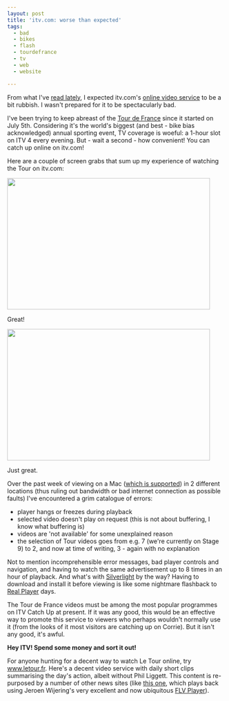 ```yaml
---
layout: post
title: 'itv.com: worse than expected'
tags:
  - bad
  - bikes
  - flash
  - tourdefrance
  - tv
  - web
  - website

---
```


From what I've <a href="http://www.e-consultancy.com/news-blog/365147/fight-club-bbc-iplayer-vs-itv-s-video-player.html">read lately</a>, I expected itv.com's <a href="http://www.itv.com/CatchUp/">online video service</a> to be a bit rubbish. I wasn't prepared for it to be spectacularly bad. 

I've been trying to keep abreast of the <a href="http://en.wikipedia.org/wiki/Tour_de_France">Tour de France</a> since it started on July 5th. Considering it's the world's biggest (and best - bike bias acknowledged) annual sporting event, TV coverage is woeful: a 1-hour slot on ITV 4 every evening. But - wait a second - how convenient! You can catch up online on itv.com!

Here are a couple of screen grabs that sum up my experience of watching the Tour on itv.com:

<img class="alignnone size-full wp-image-95" title="itv_is_crap_grab" src="http://www.strangerpixel.com/wordpress/wp-content/uploads/2008/07/itv_is_crap_grab.jpg" alt="" width="470" height="304" />

Great!

<img class="alignnone size-full wp-image-96" title="itv_is_terrible" src="http://www.strangerpixel.com/wordpress/wp-content/uploads/2008/07/itv_is_terrible.jpg" alt="" width="470" height="304" />

Just great.

Over the past week of viewing on a Mac (<a href="http://www.itv.com/help/itvplayervideohelp/videofaqs/#3">which is supported</a>) in 2 different locations (thus ruling out bandwidth or bad internet connection as possible faults) I've encountered a grim catalogue of errors:
<ul>
	<li>player hangs or freezes during playback</li>
	<li>selected video doesn't play on request (this is not about buffering, I know what buffering is)</li>
	<li>videos are 'not available' for some unexplained reason</li>
	<li>the selection of Tour videos goes from e.g. 7 (we're currently on Stage 9) to 2, and now at time of writing, 3 - again with no explanation </li>
</ul>
Not to mention incomprehensible error messages, bad player controls and navigation, and having to watch the same advertisement up to 8 times in an hour of playback. And what's with <a href="http://silverlight.net/">Silverlight</a> by the way? Having to download and install it before viewing is like some nightmare flashback to <a href="http://uk.real.com/">Real Player</a> days.

The Tour de France videos must be among the most popular programmes on ITV Catch Up at present. If it was any good, this would be an effective way to promote this service to viewers who perhaps wouldn't normally use it (from the looks of it most visitors are catching up on Corrie). But it isn't any good, it's awful.

<strong>Hey ITV! Spend some money and sort it out!</strong>

For anyone hunting for a decent way to watch Le Tour online, try <a href="http://www.letour.fr/2008/TDF/LIVE/us/700/index.html">www.letour.fr</a>. Here's a decent video service with daily short clips summarising the day's action, albeit without Phil Liggett. This content is re-purposed by a number of other news sites (like <a href="http://www.skytv.co.nz/tourdefrance.aspx">this one</a>, which plays back using Jeroen Wijering's very excellent and now ubiquitous <a href="http://www.jeroenwijering.com/?item=JW_FLV_Media_Player">FLV Player</a>).
